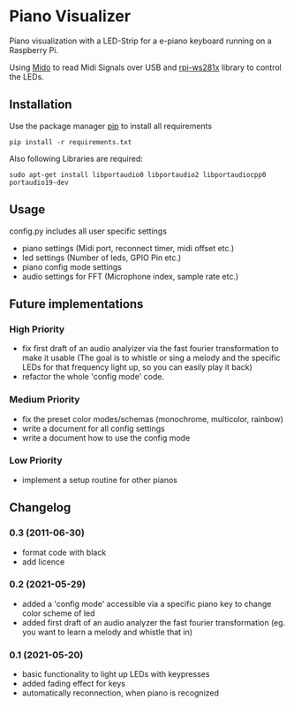 # Piano Visualizer

Piano visualization with a LED-Strip for a e-piano keyboard running on a Raspberry Pi.

Using [Mido](https://mido.readthedocs.io/en/latest/) to read Midi Signals over USB and [rpi-ws281x](https://github.com/jgarff/rpi_ws281x) library to control the LEDs.

## Installation

Use the package manager [pip](https://pip.pypa.io/en/stable/) to install all requirements

```
pip install -r requirements.txt
```

Also following Libraries are required:
```
sudo apt-get install libportaudio0 libportaudio2 libportaudiocpp0 portaudio19-dev
```

## Usage
config.py includes all user specific settings
* piano settings (Midi port, reconnect timer, midi offset etc.)
* led settings (Number of leds, GPIO Pin etc.)
* piano config mode settings
* audio settings for FFT (Microphone index, sample rate etc.)

## Future implementations

### High Priority
* fix first draft of an audio analyizer via the fast fourier transformation to make it usable (The goal is to whistle or sing a melody and the specific LEDs for that frequency light up, so you can easily play it back)
* refactor the whole 'config mode' code.

### Medium Priority
* fix the preset color modes/schemas (monochrome, multicolor, rainbow)
* write a document for all config settings
* write a document how to use the config mode

### Low Priority
* implement a setup routine for other pianos


## Changelog
### 0.3 (2011-06-30)
- format code with black
- add licence
  
### 0.2 (2021-05-29)
- added a 'config mode' accessible via a specific piano key to change color scheme of led
- added first draft of an audio analyzer the fast fourier transformation (eg. you want to learn a melody and whistle that in)

### 0.1 (2021-05-20)
- basic functionality to light up LEDs with keypresses
- added fading effect for keys
- automatically reconnection, when piano is recognized